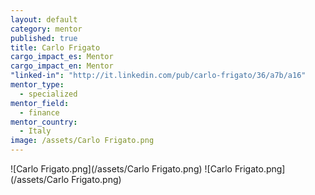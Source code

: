 ```yaml
---
layout: default
category: mentor
published: true
title: Carlo Frigato
cargo_impact_es: Mentor
cargo_impact_en: Mentor
"linked-in": "http://it.linkedin.com/pub/carlo-frigato/36/a7b/a16"
mentor_type: 
  - specialized
mentor_field: 
  - finance
mentor_country: 
  - Italy
image: /assets/Carlo Frigato.png
---
```


![Carlo Frigato.png](/assets/Carlo Frigato.png)
![Carlo Frigato.png](/assets/Carlo Frigato.png)